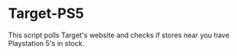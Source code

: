 # Target-PS5
This script polls Target's website and checks if stores near you have Playstation 5's in stock.
